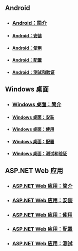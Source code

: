 ## Android
<a id="android" class="xliff"></a>
- ### [Android：简介](active-directory-mobileanddesktopapp-android-introduction.md)
<a id="android-introactive-directory-mobileanddesktopapp-android-introductionmd" class="xliff"></a>
- #### [Android：安装](active-directory-mobileanddesktopapp-android-setup.md)
<a id="android-setupactive-directory-mobileanddesktopapp-android-setupmd" class="xliff"></a>
- #### [Android：使用](active-directory-mobileanddesktopapp-android-use.md)
<a id="android-useactive-directory-mobileanddesktopapp-android-usemd" class="xliff"></a>
- #### [Android：配置](active-directory-mobileanddesktopapp-android-configure.md)
<a id="android-configureactive-directory-mobileanddesktopapp-android-configuremd" class="xliff"></a>
- #### [Android：测试和验证](active-directory-mobileanddesktopapp-android-test.md)
<a id="android-test--validateactive-directory-mobileanddesktopapp-android-testmd" class="xliff"></a>

## Windows 桌面
<a id="windows-desktop" class="xliff"></a>

- ### [Windows 桌面：简介](active-directory-mobileanddesktopapp-windowsdesktop-introduction.md)
<a id="windows-desktop-introactive-directory-mobileanddesktopapp-windowsdesktop-introductionmd" class="xliff"></a>
- #### [Windows 桌面：安装](active-directory-mobileanddesktopapp-windowsdesktop-setup.md)
<a id="windows-desktop-setupactive-directory-mobileanddesktopapp-windowsdesktop-setupmd" class="xliff"></a>
- #### [Windows 桌面：使用](active-directory-mobileanddesktopapp-windowsdesktop-use.md)
<a id="windows-desktop-useactive-directory-mobileanddesktopapp-windowsdesktop-usemd" class="xliff"></a>
- #### [Windows 桌面：配置](active-directory-mobileanddesktopapp-windowsdesktop-configure.md)
<a id="windows-desktop-configureactive-directory-mobileanddesktopapp-windowsdesktop-configuremd" class="xliff"></a>
- #### [Windows 桌面：测试和验证](active-directory-mobileanddesktopapp-windowsdesktop-test.md)
<a id="windows-desktop-test--validateactive-directory-mobileanddesktopapp-windowsdesktop-testmd" class="xliff"></a>

## ASP.NET Web 应用
<a id="aspnet-web-app" class="xliff"></a>

- ### [ASP.NET Web 应用：简介](active-directory-serversidewebapp-aspnetwebappowin-introduction.md)
<a id="aspnet-web-app-introactive-directory-serversidewebapp-aspnetwebappowin-introductionmd" class="xliff"></a>
- ### [ASP.NET Web 应用：安装](active-directory-serversidewebapp-aspnetwebappowin-setup.md)
<a id="aspnet-web-app-setupactive-directory-serversidewebapp-aspnetwebappowin-setupmd" class="xliff"></a>
- ### [ASP.NET Web 应用：使用](active-directory-serversidewebapp-aspnetwebappowin-use.md)
<a id="aspnet-web-app-useactive-directory-serversidewebapp-aspnetwebappowin-usemd" class="xliff"></a>
- ### [ASP.NET Web 应用：配置](active-directory-serversidewebapp-aspnetwebappowin-configure.md)
<a id="aspnet-web-app-configureactive-directory-serversidewebapp-aspnetwebappowin-configuremd" class="xliff"></a>
- ### [ASP.NET Web 应用：测试](active-directory-serversidewebapp-aspnetwebappowin-test.md)
<a id="aspnet-web-app-testactive-directory-serversidewebapp-aspnetwebappowin-testmd" class="xliff"></a>

